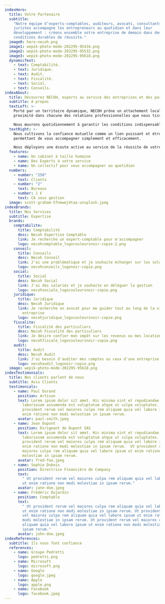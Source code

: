 ```yaml
---
indexHero:
  title: Votre Partenaire
  subtitle:
    "Notre équipe d’experts-comptables, auditeurs, avocats, consultants et
    juristes accompagne les entrepreneurs au quotidien et dans leur
    développement : créons ensemble votre entreprise de demain dans des
    conditions durables de réussite."
  image0: hero-necoh.png
  image1: wepik-photo-mode-202295-95434.png
  image2: wepik-photo-mode-202295-95532.png
  image3: wepik-photo-mode-202295-95618.png
  dynamicText:
    - text: Comptabilité.
    - text: Juridique.
    - text: Audit.
    - text: Fiscalité.
    - text: Social.
    - text: Conseils.
indexAbout:
  title: Découvrez NECOH, experts au service des entreprises et des particuliers
  subtitle: A propos
  textLeft: >-
    Porté par un territoire dynamique, NECOH prône un attachement local, gage de
    proximité dans chacune des relations professionnelles que nous tissons.

    Nous œuvrons quotidiennement à garantir les conditions indispensables à un travail de qualité dans le respect et la bienveillance que chacun mérite.
  textRight: >-
    Nous cultivons la confiance mutuelle comme un lien puissant et étroit nous
    permettant de vous accompagner simplement et efficacement. 

    Nous déployons une écoute active au service de la réussite de votre projet professionnel afin de vous délivrer les outils et les conseils adéquats.
  features:
    - name: Un cabinet à taille humaine
    - name: Des Experts à votre service
    - name: Un collectif pour vous accompagner au quotidien
  numbers:
    - number: "250"
      text: Clients
    - number: "2"
      text: Bureaux
    - number: 1 €
      text: CA sous gestion
  image: scott-graham-5fnmwej4taa-unsplash.jpeg
indexBrands:
  title: Nos Services
  subtitle: Expertise
  brands:
    comptabilite:
      title: Comptabilité
      desc: Necoh Expertise Comptable
      link: Je recherche un expert-comptable pour m'accompagner
      logo: necohcomptable_logocouleursnoir-copie-2.png
    conseil:
      title: Conseils
      desc: Necoh Conseil
      link: J'ai une problématique et je souhaite échanger sur les solutions possibles
      logo: necohconseils_logonoir-copie.png
    social:
      title: Social
      desc: Necoh Social
      link: J'ai des salariés et je souhaite en déléguer la gestion
      logo: necohsociale_logocouleursnoir-copie.png
    juridique:
      title: Juridique
      desc: Necoh Juridique
      link: Je recherche un avocat pour me guider tout au long de la vie de mon
        entreprise
      logo: necohjuridique_logocouleursnoir-copie.png
    fiscalite:
      title: Fiscalité des particuliers
      desc: Necoh Fiscalité des particuliers
      link: Je désire confier mon impôt sur les revenus ou mes locations meublées
      logo: necohfiscale_logocouleursnoir-copie.png
    audit:
      title: Audit
      desc: Necoh Audit
      link: J'ai besoin d'auditer mes comptes ou ceux d'une entreprise cible
      logo: necohaudit_logonoir-copie.png
  image: wepik-photo-mode-202295-95618.png
indexTestimonials:
  title: Nos clients parlent de nous
  subtitle: Avis Clients
  testimonials:
    - name: Paul Durand
      position: Artisan
      text: Lorem ipsum dolor sit amet. Hic minima sint et repudiandae quasi et
        laboriosam assumenda est voluptatum atque ut culpa voluptates. Ut
        provident rerum vel maiores culpa rem aliquam quia vel labore ipsum ut
        enim ratione non modi molestiae in ipsam rerum.
      avatar: paul-smith.jpeg
    - name: Jean Dupont
      position: Dirigeant de Dupont SAS
      text: Lorem ipsum dolor sit amet. Hic minima sint et repudiandae quasi et
        laboriosam assumenda est voluptatum atque ut culpa voluptates. Ut
        provident rerum vel maiores culpa rem aliquam quia vel labore ipsum ut
        enim ratione non modi molestiae in ipsam rerum.  Ut provident rerum vel
        maiores culpa rem aliquam quia vel labore ipsum ut enim ratione non modi
        molestiae in ipsam rerum.
      avatar: fred-foo.jpeg
    - name: Sophie Dubois
      position: Directrice Financière de Company
      text:
        " Ut provident rerum vel maiores culpa rem aliquam quia vel labore ipsum
        ut enim ratione non modi molestiae in ipsam rerum."
      avatar: jane-doe.jpeg
    - name: Frédéric Dujardin
      position: Comptable
      text:
        " Ut provident rerum vel maiores culpa rem aliquam quia vel labore ipsum
        ut enim ratione non modi molestiae in ipsam rerum. Ut provident rerum
        vel maiores culpa rem aliquam quia vel labore ipsum ut enim ratione non
        modi molestiae in ipsam rerum. Ut provident rerum vel maiores culpa rem
        aliquam quia vel labore ipsum ut enim ratione non modi molestiae in
        ipsam rerum."
      avatar: john-doe.jpeg
indexReferences:
  subtitle: Ils nous font confiance
  references:
    - name: Groupe Pedretti
      logo: pedretti.png
    - name: Microsoft
      logo: microsoft.png
    - name: Google
      logo: google.jpeg
    - name: Apple
      logo: apple.png
    - name: Facebook
      logo: facebook.jpeg
---
```

